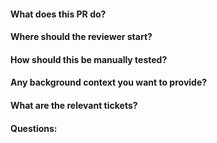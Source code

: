 #### What does this PR do?
#### Where should the reviewer start?
#### How should this be manually tested?
#### Any background context you want to provide?
#### What are the relevant tickets?
#### Questions:
